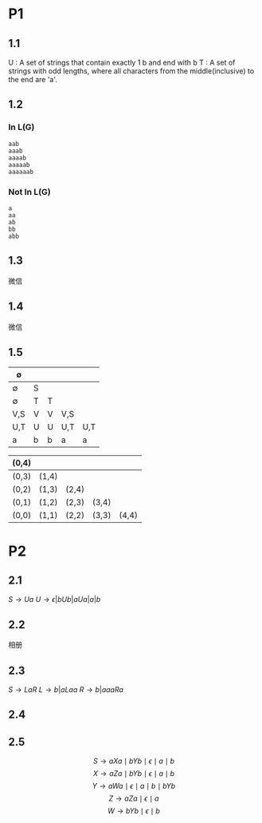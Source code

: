 # P1
## 1.1
U :  A set of strings that contain exactly 1 b and end with b
T :  A set of strings with odd lengths, where all characters from the middle(inclusive) to the end are 'a'.

## 1.2

### In L(G)
```
aab
aaab
aaaab
aaaaab
aaaaaab
```

### Not In L(G)
```
a
aa
ab
bb
abb
```


## 1.3
微信


## 1.4
微信

## 1.5

| $\emptyset$ |     |     |     |     |
| ----------- | --- | --- | --- | --- |
| $\emptyset$ | S   |     |     |     |
| $\emptyset$ | T   | T   |     |     |
| V,S         | V   | V   | V,S |     |
| U,T         | U   | U   | U,T | U,T |
| a           | b   | b   | a   | a   |


| (0,4) |       |       |       |       |
| ----- | ----- | ----- | ----- | ----- |
| (0,3) | (1,4) |       |       |       |
| (0,2) | (1,3) | (2,4) |       |       |
| (0,1) | (1,2) | (2,3) | (3,4) |       |
| (0,0) | (1,1) | (2,2) | (3,3) | (4,4) |

# P2

## 2.1 
$S \rightarrow Ua$
$U \rightarrow \epsilon | bUb | aUa | a | b$

## 2.2
相册

## 2.3
$S \rightarrow LaR$
$L \rightarrow b | aLaa$
$R \rightarrow b | aaaRa$

## 2.4


## 2.5
$$
S \rightarrow aXa \mid bYb \mid \epsilon \mid a \mid b
$$
$$
X \rightarrow aZa \mid bYb \mid \epsilon \mid a \mid b
$$
$$
Y \rightarrow aWa \mid \epsilon \mid a \mid b \mid bYb
$$
$$
Z \rightarrow aZa \mid \epsilon \mid a
$$
$$
W \rightarrow bYb \mid \epsilon \mid b
$$



